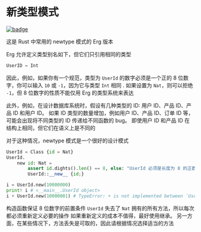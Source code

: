 # 新类型模式

[![badge](https://img.shields.io/endpoint.svg?url=https%3A%2F%2Fgezf7g7pd5.execute-api.ap-northeast-1.amazonaws.com%2Fdefault%2Fsource_up_to_date%3Fowner%3Derg-lang%26repos%3Derg%26ref%3Dmain%26path%3Ddoc/EN/syntax/type/advanced/newtype.md%26commit_hash%3D51de3c9d5a9074241f55c043b9951b384836b258)](https://gezf7g7pd5.execute-api.ap-northeast-1.amazonaws.com/default/source_up_to_date?owner=erg-lang&repos=erg&ref=main&path=doc/EN/syntax/type/advanced/newtype.md&commit_hash=51de3c9d5a9074241f55c043b9951b384836b258)

这是 Rust 中常用的 newtype 模式的 Erg 版本

Erg 允许定义类型别名如下，但它们只引用相同的类型

```python
UserID = Int
```

因此，例如，如果你有一个规范，类型为 `UserId` 的数字必须是一个正的 8 位数字，你可以输入 `10` 或 `-1`，因为它与类型 `Int` 相同 . 如果设置为 `Nat`，则可以拒绝 `-1`，但 8 位数字的性质不能仅用 Erg 的类型系统来表达

此外，例如，在设计数据库系统时，假设有几种类型的 ID: 用户 ID、产品 ID、产品 ID 和用户 ID。 如果 ID 类型的数量增加，例如用户 ID、产品 ID、订单 ID 等，可能会出现将不同类型的 ID 传递给不同函数的 bug。 即使用户 ID 和产品 ID 在结构上相同，但它们在语义上是不同的

对于这种情况，newtype 模式是一个很好的设计模式

```python
UserId = Class {id = Nat}
UserId.
    new id: Nat =
        assert id.dights().len() == 8, else: "UserId 必须是长度为 8 的正数"
        UserId::__new__ {id;}

i = UserId.new(10000000)
print! i # <__main__.UserId object>
i + UserId.new(10000001) # TypeError: + is not implemented between `UserId` and `UserId
```

构造函数保证 8 位数字的前置条件
`UserId` 失去了 `Nat` 拥有的所有方法，所以每次都必须重新定义必要的操作
如果重新定义的成本不值得，最好使用继承。 另一方面，在某些情况下，方法丢失是可取的，因此请根据情况选择适当的方法

